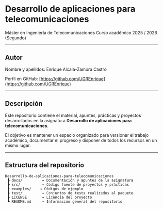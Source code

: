 # Desarrollo de aplicaciones para telecomunicaciones

Máster en Ingeniería de Telecomunicaciones 
Curso académico 2025 / 2026 (Segundo)

---

## Autor
Nombre y apellidos: Enrique Alcalá-Zamora Castro

Perfil en GitHub: [https://github.com/UGREnrique](https://github.com/UGREnrique)

---

## Descripción
Este repositorio contiene el material, apuntes, prácticas y proyectos desarrollados en la asignatura **Desarrollo de aplicaciones para telecomunicaciones**. 

El objetivo es mantener un espacio organizado para versionar el trabajo académico, documentar el progreso y disponer de todos los recursos en un mismo lugar.

---

## Estructura del repositorio
```text
Desarrollo-de-aplicaciones-para-telecomunicaciones
 ┣ docs/         → Documentación y apuntes de la asignatura
 ┣ src/          → Código fuente de proyectos y prácticas
 ┣ examples/    → Códigos de ejemplo
 ┣ test/         → Conjuntos de tests realizados al paquete
 ┣ LICENSE       → Licencia del proyecto
 ┗ README.md     → Información general del repositorio

